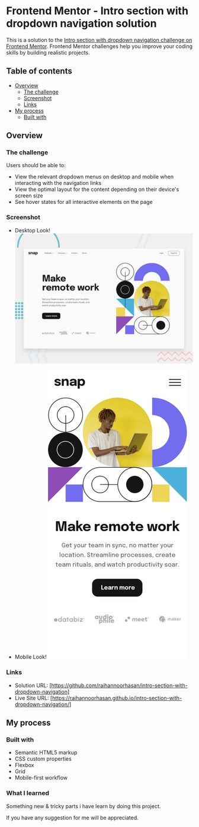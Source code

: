 # Frontend Mentor - Intro section with dropdown navigation solution

This is a solution to the [Intro section with dropdown navigation challenge on Frontend Mentor](https://www.frontendmentor.io/challenges/intro-section-with-dropdown-navigation-ryaPetHE5). Frontend Mentor challenges help you improve your coding skills by building realistic projects.

## Table of contents

- [Overview](#overview)
  - [The challenge](#the-challenge)
  - [Screenshot](#screenshot)
  - [Links](#links)
- [My process](#my-process)
  - [Built with](#built-with)

## Overview

### The challenge

Users should be able to:

- View the relevant dropdown menus on desktop and mobile when interacting with the navigation links
- View the optimal layout for the content depending on their device's screen size
- See hover states for all interactive elements on the page

### Screenshot

- Desktop Look!
  ![](./images/desktop-preview.jpg)

- Mobile Look!
  ![](./images/mobile-design.jpg)

### Links

- Solution URL: [https://github.com/raihannoorhasan/intro-section-with-dropdown-navigation]
- Live Site URL: [https://raihannoorhasan.github.io/intro-section-with-dropdown-navigation/]

## My process

### Built with

- Semantic HTML5 markup
- CSS custom properties
- Flexbox
- Grid
- Mobile-first workflow

### What I learned

Something new & tricky parts i have learn by doing this project.

If you have any suggestion for me will be appreciated.
